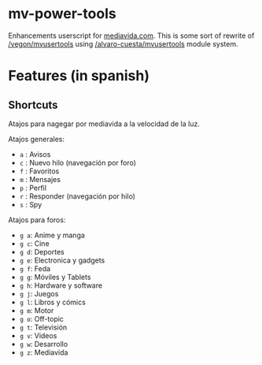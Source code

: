 mv-power-tools
==============

Enhancements userscript for [mediavida.com](http://www.mediavida.com). This is some sort of rewrite of [/vegon/mvusertools](https://github.com/vegon/mvusertools) using [/alvaro-cuesta/mvusertools](https://github.com/alvaro-cuesta/mvusertools) module system.

Features (in spanish)
=====================

Shortcuts
---------

Atajos para nagegar por mediavida a la velocidad de la luz.

Atajos generales:
- `a` : Avisos
- `c` : Nuevo hilo (navegación por foro)
- `f` : Favoritos
- `m` : Mensajes
- `p` : Perfil
- `r` : Responder (navegación por hilo)
- `s` : Spy

Atajos para foros:
- `g a`: Anime y manga
- `g c`: Cine
- `g d`: Deportes
- `g e`: Electronica y gadgets
- `g f`: Feda
- `g g`: Móviles y Tablets
- `g h`: Hardware y software
- `g j`: Juegos
- `g l`: Libros y cómics
- `g m`: Motor
- `g o`: Off-topic
- `g t`: Televisión
- `g v`: Videos
- `g w`: Desarrollo
- `g z`: Mediavida
